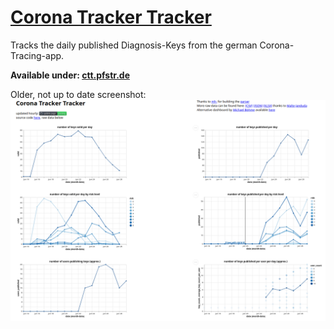 # [Corona Tracker Tracker](https://ctt.pfstr.de)
Tracks the daily published Diagnosis-Keys from the german Corona-Tracing-app.

**Available under: [ctt.pfstr.de](https://ctt.pfstr.de)**


Older, not up to date screenshot:
![screenshot](./Screenshot.png)
